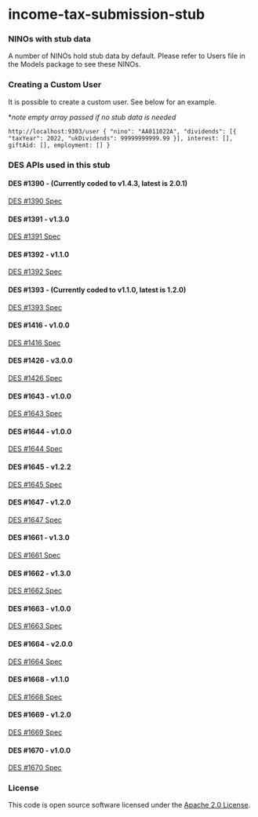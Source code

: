# income-tax-submission-stub

### NINOs with stub data

A number of NINOs hold stub data by default. Please refer to Users file in the Models package to see these NINOs.


### Creating a Custom User

It is possible to create a custom user. See below for an example.

**note empty array passed if no stub data is needed*

`http://localhost:9303/user
{
    "nino": "AA011022A",
    "dividends": [{
        "taxYear": 2022,
        "ukDividends": 99999999999.99
    }],
    interest: [],
    giftAid: [],
    employment: []
}`

### DES APIs used in this stub

#### DES #1390 - (Currently coded to v1.4.3, latest is 2.0.1) 
[DES #1390 Spec](https://docs.google.com/document/d/1jI81NR-vKfHenAqXDO_Tbl-8xHwGp8InR9kP7lBJ-y4/edit)

#### DES #1391 - v1.3.0 
[DES #1391 Spec](https://docs.google.com/document/d/1OU5qMgMWSNF5qul5XwsFPItoo0AqwgZnYiR3uC2KqZ0/edit?usp=sharing)

#### DES #1392 - v1.1.0 
[DES #1392 Spec](https://docs.google.com/document/d/1OY-6hHY14iC05mRhNFZXGD8u9QXgrBGHaKei__kJ_WE/edit?usp=sharing)

#### DES #1393 - (Currently coded to v1.1.0, latest is 1.2.0) 
[DES #1393 Spec](https://docs.google.com/document/d/1vR0pHaftJvH7rQjX2KDzs-ImRBGj2Bhl3hkOzmeWSQo/edit)

#### DES #1416 - v1.0.0 
[DES #1416 Spec](https://docs.google.com/document/d/1qwevflOetUdPGgs_Yh_jgJTLJRZMnIpBVVZc6nsqUg4/edit)

#### DES #1426 - v3.0.0 
[DES #1426 Spec](https://confluence.tools.tax.service.gov.uk/pages/viewpage.action?pageId=179485292&preview=%2F179485292%2F211881840%2FDES+API%2316+%28DES+API%231426%29+Liability+Calculator+-+v3.0.0.docx)

#### DES #1643 - v1.0.0 
[DES #1643 Spec](https://docs.google.com/document/d/1vovuKZA3VE1_uRK6CFMXhDPVhzbwapQz/edit#heading=h.30j0zll)

#### DES #1644 - v1.0.0 
[DES #1644 Spec](https://docs.google.com/document/d/15EKD45y1okwjSak-J_7W0J-czAIzx_h-)

#### DES #1645 - v1.2.2 
[DES #1645 Spec](https://drive.google.com/file/d/1Ck-JT9cpqgD_kx7tpBJZI0WpclpF8Jy6/view?usp=sharing)

#### DES #1647 - v1.2.0 
[DES #1647 Spec](https://confluence.tools.tax.service.gov.uk/download/attachments/210504381/DES%20API%231647%20Get%20Employment%20Data%20v1.2.0.docx?version=1&modificationDate=1601891156000&api=v2)

#### DES #1661 - v1.3.0 
[DES #1661 Spec](https://confluence.tools.tax.service.gov.uk/pages/viewpage.action?pageId=179485292&preview=%2F179485292%2F202083654%2FDES+API%231661+Add+Employment+v1.3.0.docx)

#### DES #1662 - v1.3.0 
[DES #1662 Spec](https://confluence.tools.tax.service.gov.uk/pages/viewpage.action?pageId=179485292&preview=%2F179485292%2F202083655%2FDES+API%231662+Update+Employment+v1.3.0.docx)

#### DES #1663 - v1.0.0 
[DES #1663 Spec](https://drive.google.com/file/d/1rE6h_toS2ssyvbWUUJhF-cWOgChhNG6i/view?usp=sharing)

#### DES #1664 - v2.0.0 
[DES #1664 Spec](https://docs.google.com/document/d/1mIeUqHhl8tYIC6bE9KJllKNOdb-IbtGJq1rUmo1tckM/edit)

#### DES #1668 - v1.1.0 
[DES #1668 Spec](https://drive.google.com/file/d/1QoGX6CA8gbZOOYnTuf_UAMMkrvXpiFBl/view?usp=sharing)

#### DES #1669  - v1.2.0 
[DES #1669 Spec](https://confluence.tools.tax.service.gov.uk/pages/viewpage.action?pageId=223054532&preview=%2F223054532%2F252708196%2FAPI%231669_Create_Update_Employment_Expenses_v1.2.0.pdf)

#### DES #1670 - v1.0.0 
[DES #1670 Spec](https://drive.google.com/file/d/1UNtNnzxO5sPkzNPRSVRTBdkoUFEvecYv/view?usp=sharing)

### License

This code is open source software licensed under
the [Apache 2.0 License](http://www.apache.org/licenses/LICENSE-2.0.html).
